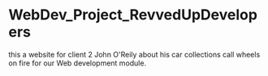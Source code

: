 # WebDev_Project_RevvedUpDevelopers
this a website for client 2 John O'Reily about his car collections call wheels on fire for our Web development module. 
